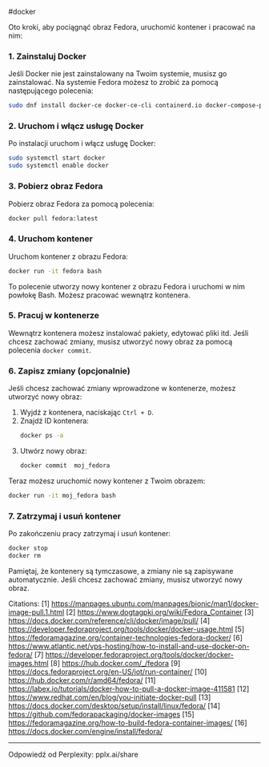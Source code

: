 #docker

Oto kroki, aby pociągnąć obraz Fedora, uruchomić kontener i pracować na nim:

### 1. Zainstaluj Docker

Jeśli Docker nie jest zainstalowany na Twoim systemie, musisz go zainstalować. Na systemie Fedora możesz to zrobić za pomocą następującego polecenia:

```bash
sudo dnf install docker-ce docker-ce-cli containerd.io docker-compose-plugin docker-compose -y
```

### 2. Uruchom i włącz usługę Docker

Po instalacji uruchom i włącz usługę Docker:

```bash
sudo systemctl start docker
sudo systemctl enable docker
```

### 3. Pobierz obraz Fedora

Pobierz obraz Fedora za pomocą polecenia:

```bash
docker pull fedora:latest
```

### 4. Uruchom kontener

Uruchom kontener z obrazu Fedora:

```bash
docker run -it fedora bash
```

To polecenie utworzy nowy kontener z obrazu Fedora i uruchomi w nim powłokę Bash. Możesz pracować wewnątrz kontenera.

### 5. Pracuj w kontenerze

Wewnątrz kontenera możesz instalować pakiety, edytować pliki itd. Jeśli chcesz zachować zmiany, musisz utworzyć nowy obraz za pomocą polecenia `docker commit`.

### 6. Zapisz zmiany (opcjonalnie)

Jeśli chcesz zachować zmiany wprowadzone w kontenerze, możesz utworzyć nowy obraz:

1. Wyjdź z kontenera, naciskając `Ctrl + D`.
2. Znajdź ID kontenera:
   ```bash
   docker ps -a
   ```
3. Utwórz nowy obraz:
   ```bash
   docker commit  moj_fedora
   ```

Teraz możesz uruchomić nowy kontener z Twoim obrazem:

```bash
docker run -it moj_fedora bash
```

### 7. Zatrzymaj i usuń kontener

Po zakończeniu pracy zatrzymaj i usuń kontener:

```bash
docker stop 
docker rm 
```

Pamiętaj, że kontenery są tymczasowe, a zmiany nie są zapisywane automatycznie. Jeśli chcesz zachować zmiany, musisz utworzyć nowy obraz.

Citations:
[1] https://manpages.ubuntu.com/manpages/bionic/man1/docker-image-pull.1.html
[2] https://www.dogtagpki.org/wiki/Fedora_Container
[3] https://docs.docker.com/reference/cli/docker/image/pull/
[4] https://developer.fedoraproject.org/tools/docker/docker-usage.html
[5] https://fedoramagazine.org/container-technologies-fedora-docker/
[6] https://www.atlantic.net/vps-hosting/how-to-install-and-use-docker-on-fedora/
[7] https://developer.fedoraproject.org/tools/docker/docker-images.html
[8] https://hub.docker.com/_/fedora
[9] https://docs.fedoraproject.org/en-US/iot/run-container/
[10] https://hub.docker.com/r/amd64/fedora/
[11] https://labex.io/tutorials/docker-how-to-pull-a-docker-image-411581
[12] https://www.redhat.com/en/blog/you-initiate-docker-pull
[13] https://docs.docker.com/desktop/setup/install/linux/fedora/
[14] https://github.com/fedorapackaging/docker-images
[15] https://fedoramagazine.org/how-to-build-fedora-container-images/
[16] https://docs.docker.com/engine/install/fedora/

---
Odpowiedź od Perplexity: pplx.ai/share